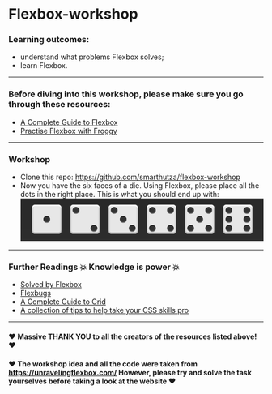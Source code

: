 # Flexbox-workshop

### Learning outcomes:
- understand what problems Flexbox solves;
- learn Flexbox.

---

### Before diving into this workshop, please make sure you go through these resources:
- [A Complete Guide to Flexbox](https://css-tricks.com/snippets/css/a-guide-to-flexbox/)
- [Practise Flexbox with Froggy](http://flexboxfroggy.com/)

---

### Workshop
- Clone this repo: https://github.com/smarthutza/flexbox-workshop
- Now you have the six faces of a die. Using Flexbox, please place all the dots in the right place. This is what you should end up with: ![Die Faces](faces.PNG)

---

### Further Readings :boom: Knowledge is power :boom:
- [Solved by Flexbox ](https://philipwalton.github.io/solved-by-flexbox/)
- [Flexbugs](https://github.com/philipwalton/flexbugs)
- [A Complete Guide to Grid](https://css-tricks.com/snippets/css/complete-guide-grid/)
- [A collection of tips to help take your CSS skills pro](https://github.com/AllThingsSmitty/css-protips)

---

#### :heart:   Massive THANK YOU to all the creators of the resources listed above!   :heart:

#### :heart:  The workshop idea and all the code were taken from https://unravelingflexbox.com/ However, please try and solve the task yourselves before taking a look at the website   :heart:
